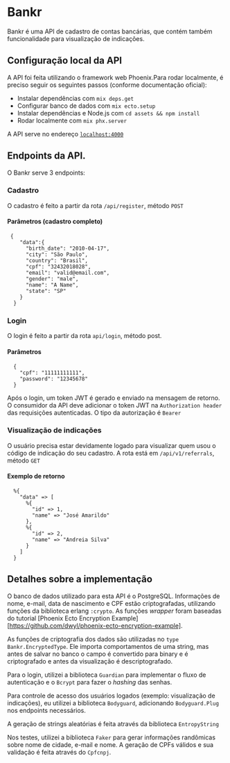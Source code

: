 # Bankr

Bankr é uma API de cadastro de contas bancárias, que contém também funcionalidade para visualização de indicações. 

## Configuração local da API

A API foi feita utilizando o framework web Phoenix.Para rodar localmente, é preciso seguir os seguintes passos (conforme documentação oficial):


  * Instalar dependências com `mix deps.get`
  * Configurar banco de dados com `mix ecto.setup`
  * Instalar dependências e Node.js com `cd assets && npm install`
  * Rodar localmente com `mix phx.server`

A API serve no endereço [`localhost:4000`](http://localhost:4000)

## Endpoints da API. 

O Bankr serve 3 endpoints:

### Cadastro

O cadastro é feito a partir da rota `/api/register`, método `POST`

#### Parâmetros (cadastro completo)
```
 {
    "data":{
      "birth_date": "2010-04-17",
      "city": "São Paulo",
      "country": "Brasil",
      "cpf": "32432018028",
      "email": "valid@email.com",
      "gender": "male",
      "name": "A Name",
      "state": "SP"
    }
  }
```

### Login

O login é feito a partir da rota `api/login`, método post.

#### Parâmetros
```
  {
    "cpf": "11111111111",
    "password": "12345678"
  }
```

Após o login, um token JWT é gerado e enviado na mensagem de retorno. O consumidor da API deve adicionar o token JWT na `Authorization header` das requisições autenticadas. O tipo da autorização é `Bearer`

### Visualização de indicações 

O usuário precisa estar devidamente logado para visualizar quem usou o código de indicação do seu cadastro. A rota está em `/api/v1/referrals`, método `GET`

#### Exemplo de retorno
```
  %{
    "data" => [
      %{
        "id" => 1,
        "name" => "José Amarildo"
      },
      %{
        "id" => 2,
        "name" => "Andreia Silva"
      }
    ]
  }
```

## Detalhes sobre a implementação

O banco de dados utilizado para esta API é o PostgreSQL. Informações de nome, e-mail, data de nascimento e CPF estão criptografadas, utilizando funções da biblioteca erlang `:crypto`. As funções _wrapper_ foram baseadas do tutorial [Phoenix Ecto Encryption Example][https://github.com/dwyl/phoenix-ecto-encryption-example].

As funções de criptografia dos dados são utilizadas no `type` `Bankr.EncryptedType`. Ele importa comportamentos de uma string, mas antes de salvar no banco o campo é convertido para binary e é criptografado e antes da visualização é descriptografado. 

Para o login, utilizei a biblioteca `Guardian` para implementar o fluxo de autenticação e o `Bcrypt` para fazer o _hashing_ das senhas. 

Para controle de acesso dos usuários logados (exemplo: visualização de indicações), eu utilizei a biblioteca `Bodyguard`, adicionando `Bodyguard.Plug` nos endpoints necessários.

A geração de strings aleatórias é feita através da biblioteca `EntropyString`

Nos testes, utilizei a biblioteca `Faker` para gerar informações randômicas sobre nome de cidade, e-mail e nome. A geração de CPFs válidos e sua validação é feita através do `Cpfcnpj`.
